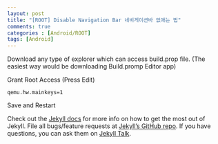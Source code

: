 ```yaml
---
layout: post
title: "[ROOT] Disable Navigation Bar 네비게이션바 없애는 법"
comments: true
categories : [Android/ROOT]
tags: [Android]
---
```


Download any type of explorer which can access build.prop file. (The easiest way would be downloading Build.promp Editor app)

Grant Root Access (Press Edit)

```qemu.hw.mainkeys=1```

Save and Restart

Check out the [Jekyll docs][jekyll-docs] for more info on how to get the most out of Jekyll. File all bugs/feature requests at [Jekyll’s GitHub repo][jekyll-gh]. If you have questions, you can ask them on [Jekyll Talk][jekyll-talk].

[jekyll-docs]: https://jekyllrb.com/docs/home
[jekyll-gh]:   https://github.com/jekyll/jekyll
[jekyll-talk]: https://talk.jekyllrb.com/
